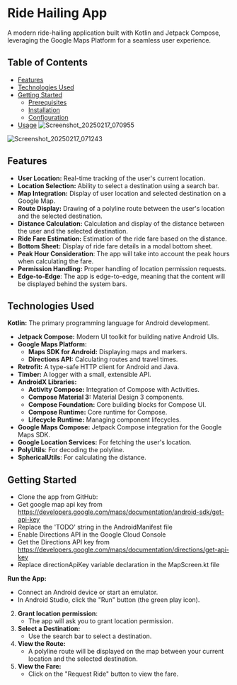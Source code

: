 # Ride Hailing App

A modern ride-hailing application built with Kotlin and Jetpack Compose, leveraging the Google Maps Platform for a seamless user experience.

## Table of Contents

-   [Features](#features)
-   [Technologies Used](#technologies-used)
-   [Getting Started](#getting-started)
    -   [Prerequisites](#prerequisites)
    -   [Installation](#installation)
    -   [Configuration](#configuration)
-   [Usage](#usage)
![Screenshot_20250217_070955](https://github.com/user-attachments/assets/780cc637-cf44-455b-b351-9e0a40e65f80)

  ![Screenshot_20250217_071243](https://github.com/user-attachments/assets/6551d5d6-bfda-47fd-a8c7-734467ed77e2)


## Features
-   **User Location:** Real-time tracking of the user's current location.
-   **Location Selection:** Ability to select a destination using a search bar.
-   **Map Integration:** Display of user location and selected destination on a Google Map.
-   **Route Display:** Drawing of a polyline route between the user's location and the selected destination.
-   **Distance Calculation:** Calculation and display of the distance between the user and the selected destination.
-   **Ride Fare Estimation:** Estimation of the ride fare based on the distance.
-   **Bottom Sheet:** Display of ride fare details in a modal bottom sheet.
-   **Peak Hour Consideration**: The app will take into account the peak hours when calculating the fare.
-   **Permission Handling:** Proper handling of location permission requests.
-   **Edge-to-Edge**: The app is edge-to-edge, meaning that the content will be displayed behind the system bars.

## Technologies Used

**Kotlin:** The primary programming language for Android development.
-   **Jetpack Compose:** Modern UI toolkit for building native Android UIs.
-   **Google Maps Platform:**
    -   **Maps SDK for Android:** Displaying maps and markers.
    -   **Directions API:** Calculating routes and travel times.
-   **Retrofit:** A type-safe HTTP client for Android and Java.
-   **Timber:** A logger with a small, extensible API.
-   **AndroidX Libraries:**
    -   **Activity Compose:** Integration of Compose with Activities.
    -   **Compose Material 3:** Material Design 3 components.
    -   **Compose Foundation:** Core building blocks for Compose UI.
    -   **Compose Runtime:** Core runtime for Compose.
    -   **Lifecycle Runtime:** Managing component lifecycles.
-   **Google Maps Compose:** Jetpack Compose integration for the Google Maps SDK.
-   **Google Location Services:** For fetching the user's location.
- **PolyUtils**: For decoding the polyline.
- **SphericalUtils**: For calculating the distance.

## Getting Started
- Clone the app from GitHub:
- Get google map api key from https://developers.google.com/maps/documentation/android-sdk/get-api-key
- Replace the 'TODO' string in the AndroidManifest file
- Enable Directions API in the Google Cloud Console
- Get the Directions API key from https://developers.google.com/maps/documentation/directions/get-api-key
- Replace directionApiKey variable declaration in the MapScreen.kt file

**Run the App:**
-   Connect an Android device or start an emulator.
-   In Android Studio, click the "Run" button (the green play icon).
2. **Grant location permission**:
    - The app will ask you to grant location permission.
3.  **Select a Destination:**
    -   Use the search bar to select a destination.
4.  **View the Route:**
    -   A polyline route will be displayed on the map between your current location and the selected destination.
5.  **View the Fare:**
    - Click on the "Request Ride" button to view the fare.
